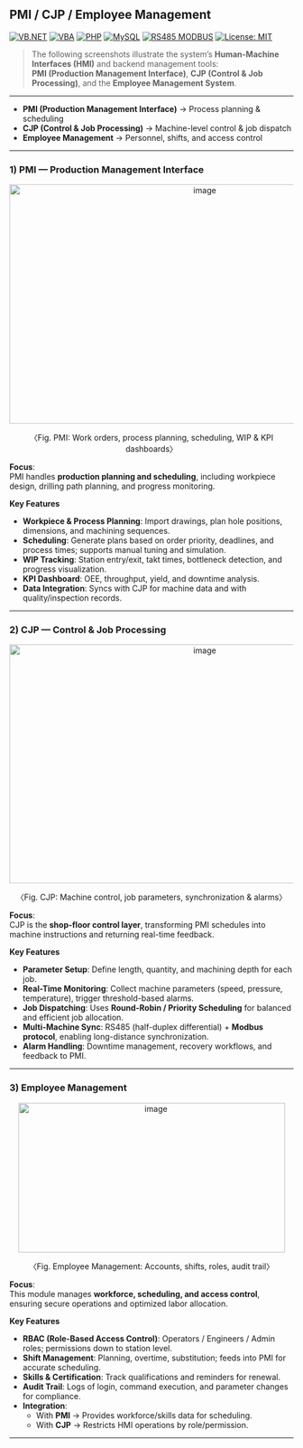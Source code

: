 ##  PMI / CJP / Employee Management

[![VB.NET](https://img.shields.io/badge/VB.NET-Visual%20Basic-blueviolet?logo=dotnet)](https://learn.microsoft.com/en-us/dotnet/visual-basic/) 
[![VBA](https://img.shields.io/badge/VBA-Microsoft-green?logo=microsoft)](https://learn.microsoft.com/en-us/office/vba/api/overview/) 
[![PHP](https://img.shields.io/badge/PHP-8.0-blue?logo=php)](https://www.php.net/) 
[![MySQL](https://img.shields.io/badge/MySQL-8.0-blue?logo=mysql)](https://www.mysql.com/) 
[![RS485 MODBUS](https://img.shields.io/badge/RS485%20%20Modbus-Communication-orange)](https://modbus.org/) 
[![License: MIT](https://img.shields.io/badge/License-MIT-yellow.svg)](LICENSE)

> The following screenshots illustrate the system’s **Human-Machine Interfaces (HMI)** and backend management tools:  
> **PMI (Production Management Interface)**, **CJP (Control & Job Processing)**, and the **Employee Management System**.  

---

- **PMI (Production Management Interface)** → Process planning & scheduling  
- **CJP (Control & Job Processing)** → Machine-level control & job dispatch  
- **Employee Management** → Personnel, shifts, and access control  

---

### 1) PMI — Production Management Interface

<p align="center">
<img width="677" height="424" alt="image" src="https://github.com/user-attachments/assets/ea4005cb-119b-4eea-9cc2-3eb7f025dade" />
</p>
<p align="center">〈Fig. PMI: Work orders, process planning, scheduling, WIP & KPI dashboards〉</p>

**Focus**:  
PMI handles **production planning and scheduling**, including workpiece design, drilling path planning, and progress monitoring.  

**Key Features**
- **Workpiece & Process Planning**: Import drawings, plan hole positions, dimensions, and machining sequences.  
- **Scheduling**: Generate plans based on order priority, deadlines, and process times; supports manual tuning and simulation.  
- **WIP Tracking**: Station entry/exit, takt times, bottleneck detection, and progress visualization.  
- **KPI Dashboard**: OEE, throughput, yield, and downtime analysis.  
- **Data Integration**: Syncs with CJP for machine data and with quality/inspection records.  

---

### 2) CJP — Control & Job Processing

<p align="center">
<img width="677" height="423" alt="image" src="https://github.com/user-attachments/assets/249fbcbc-f6c3-4b0d-9065-dc41d834d312" />
</p>
<p align="center">〈Fig. CJP: Machine control, job parameters, synchronization & alarms〉</p>

**Focus**:  
CJP is the **shop-floor control layer**, transforming PMI schedules into machine instructions and returning real-time feedback.  

**Key Features**
- **Parameter Setup**: Define length, quantity, and machining depth for each job.  
- **Real-Time Monitoring**: Collect machine parameters (speed, pressure, temperature), trigger threshold-based alarms.  
- **Job Dispatching**: Uses **Round-Robin / Priority Scheduling** for balanced and efficient job allocation.  
- **Multi-Machine Sync**: RS485 (half-duplex differential) + **Modbus protocol**, enabling long-distance synchronization.  
- **Alarm Handling**: Downtime management, recovery workflows, and feedback to PMI.  

---

### 3) Employee Management

<p align="center">
<img width="473" height="265" alt="image" src="https://github.com/user-attachments/assets/3a31ab7b-0d76-406c-8511-459bc2d66a98" />
</p>
<p align="center">〈Fig. Employee Management: Accounts, shifts, roles, audit trail〉</p>

**Focus**:  
This module manages **workforce, scheduling, and access control**, ensuring secure operations and optimized labor allocation.  

**Key Features**
- **RBAC (Role-Based Access Control)**: Operators / Engineers / Admin roles; permissions down to station level.  
- **Shift Management**: Planning, overtime, substitution; feeds into PMI for accurate scheduling.  
- **Skills & Certification**: Track qualifications and reminders for renewal.  
- **Audit Trail**: Logs of login, command execution, and parameter changes for compliance.  
- **Integration**:  
  - With **PMI** → Provides workforce/skills data for scheduling.  
  - With **CJP** → Restricts HMI operations by role/permission.  

---
